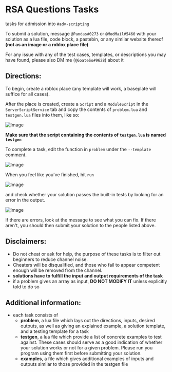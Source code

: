 # RSA Questions Tasks

tasks for admission into `#adv-scripting`

To submit a solution, message `@Pandas#0273` or `@ModMail#5460` with your solution as a lua file, code block, a pastebin, or any similar website thereof **(not as an image or a roblox place file)**

For any issue with any of the test cases, templates, or descriptions you may have found, please also DM me (`@GoateSo#9628`) about it

## Directions:

To begin, create a roblox place (any template will work, a baseplate will suffice for all cases). 

After the place is created, create a `Script` and a `ModuleScript` in the `ServerScriptService` tab and copy the contents of `problem.lua` and `testgen.lua` files into them, like so: 

![Image](https://i.imgur.com/4ELw1sn.png)

__Make sure that the script containing the contents of `testgen.lua` is named `testgen`__

To complete a task, edit the function in `problem` under the `--template` comment. 

![Image](https://i.imgur.com/sQ0LOO5.png)

When you feel like you've finished, hit `run` 

![Image](https://i.imgur.com/wpLqPVJ.png)

and check whether your solution passes the built-in tests by looking for an error in the output.

![Image](https://i.imgur.com/lDGPZx5.png)

If there are errors, look at the message to see what you can fix. If there aren't, you should then submit your solution to the people listed above.

## Disclaimers: 
- Do not cheat or ask for help, the purpose of these tasks is to filter out beginners to reduce channel noise.
- Cheaters will be disqualified, and those who fail to appear competent enough will be removed from the channel.
- **solutions have to fulfill the input and output requirements of the task**
- if a problem gives an array as input, **DO NOT MODIFY IT** unless explicitly told to do so

## Additional information:
- each task consists of 
   - **problem**, a lua file which lays out the directions, inputs, desired outputs, as well as giving an explained example, a solution template, and a testing template for a task
   - **testgen**, a lua file which provide a list of concrete examples to test against. These cases should serve as a good indication of whether your solution works or not for a given problem. Please run you program using them first before submitting your solution.
  - **examples**, a file which gives additional examples of inputs and outputs similar to those provided in the testgen file
